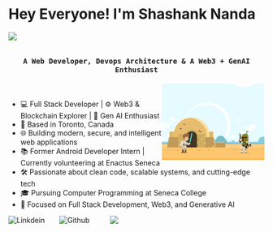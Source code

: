 # Hey Everyone! I'm Shashank Nanda

![](https://github.com/amandewatnitrr/amandewatnitrr/blob/main/header_.png)

## <p align="center"><h4 align="center"><samp> A Web Developer, Devops Architecture & A Web3 + GenAI Enthusiast </samp></h4></p>

<div>
<img align="right" src="https://github.com/amandewatnitrr/amandewatnitrr/blob/main/terminal.gif" width="40%"/>
  <br>

- 💻 Full Stack Developer | ⚙️ Web3 & Blockchain Explorer | 🤖 Gen AI Enthusiast
- 📍 Based in Toronto, Canada
- 🌐 Building modern, secure, and intelligent web applications
- 📚 Former Android Developer Intern | Currently volunteering at Enactus Seneca
- 🛠️ Passionate about clean code, scalable systems, and cutting-edge tech
- 🎓 Pursuing Computer Programming at Seneca College
- 🚀 Focused on Full Stack Development, Web3, and Generative AI


</div>

<a href="https://www.linkedin.com/in/shashank-nanda-36b60424b/">
  <img align="left" alt="Linkdein" width="100px" src="https://img.shields.io/badge/Linkedin-0A66C2?style=for-the-badge&logo=Linkedin&logoColor=white" />
</a>
<a href="https://github.com/theshashanknanda">
  <img align="left" alt="Github" width="100px" src="https://img.shields.io/badge/Github-181717?style=for-the-badge&logo=Github&logoColor=white" />
</a>
<a href="https://leetcode.com/u/Shashank8888/"  target="_blank">
  <img src="https://img.shields.io/badge/Leetcode-834e33?style=for-the-badge&logo=Leetcode&logoColor=white">
</a>
